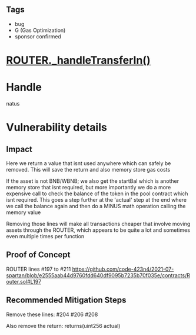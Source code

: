 ## Tags

- bug
- G (Gas Optimization)
- sponsor confirmed

# [ROUTER._handleTransferIn()](https://github.com/code-423n4/2021-07-spartan-findings/issues/87) 

# Handle

natus


# Vulnerability details

## Impact
Here we return a value that isnt used anywhere which can safely be removed. This will save the return and also memory store gas costs

If the asset is not BNB/WBNB; we also get the startBal which is another memory store that isnt required, but more importantly we do a more expensive call to check the balance of the token in the pool contract which isnt required. This goes a step further at the 'actual' step at the end where we call the balance again and then do a MINUS math operation calling the memory value

Removing those lines will make all transactions cheaper that involve moving assets through the ROUTER, which appears to be quite a lot and sometimes even multiple times per function
 
## Proof of Concept    
ROUTER lines #197 to #211 
https://github.com/code-423n4/2021-07-spartan/blob/e2555aab44d9760fdd640df9095b7235b70f035e/contracts/Router.sol#L197 
     
## Recommended Mitigation Steps    
Remove these lines:
#204
#206
#208

Also remove the return:
returns(uint256 actual)

